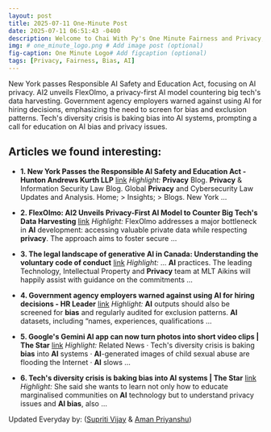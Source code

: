```yaml
---
layout: post
title: 2025-07-11 One-Minute Post
date: 2025-07-11 06:51:43 -0400
description: Welcome to Chai With Py's One Minute Fairness and Privacy, which aims to provide you the current happenings in the world of Fairness, Privacy, and AI.
img: # one_minute_logo.png # Add image post (optional)
fig-caption: One Minute Logo# Add figcaption (optional)
tags: [Privacy, Fairness, Bias, AI]
---
```


New York passes Responsible AI Safety and Education Act, focusing on AI privacy. AI2 unveils FlexOlmo, a privacy-first AI model countering big tech's data harvesting. Government agency employers warned against using AI for hiring decisions, emphasizing the need to screen for bias and exclusion patterns. Tech's diversity crisis is baking bias into AI systems, prompting a call for education on AI bias and privacy issues.

## Articles we found interesting:

- **1. New York Passes the Responsible <b>AI</b> Safety and Education Act - Hunton Andrews Kurth LLP** [link](https://www.hunton.com/privacy-and-information-security-law/new-york-passes-the-responsible-ai-safety-and-education-act)
_Highlight:_ <b>Privacy</b> Blog. <b>Privacy</b> &amp; Information Security Law Blog. Global <b>Privacy</b> and Cybersecurity Law Updates and Analysis. Home; &gt; Insights; &gt; Blogs. New York&nbsp;...

- **2. FlexOlmo: AI2 Unveils <b>Privacy</b>-First <b>AI</b> Model to Counter Big Tech&#39;s Data Harvesting** [link](https://winbuzzer.com/2025/07/10/flexolmo-ai2-unveils-privacy-first-ai-model-to-counter-big-techs-data-harvesting-xcxwbn/)
_Highlight:_ FlexOlmo addresses a major bottleneck in <b>AI</b> development: accessing valuable private data while respecting <b>privacy</b>. The approach aims to foster secure&nbsp;...

- **3. The legal landscape of generative <b>AI</b> in Canada: Understanding the voluntary code of conduct** [link](https://www.mltaikins.com/insights/the-legal-landscape-of-generative-ai-in-canada-understanding-the-voluntary-code-of-conduct/)
_Highlight:_ ... <b>AI</b> practices. The leading Technology, Intellectual Property and <b>Privacy</b> team at MLT Aikins will happily assist with guidance on the commitments&nbsp;...

- **4. Government agency employers warned against using <b>AI</b> for hiring decisions - HR Leader** [link](https://www.hrleader.com.au/tech/27033-government-agency-employers-warned-against-using-ai-for-hiring-decisions)
_Highlight:_ <b>AI</b> outputs should also be screened for <b>bias</b> and regularly audited for exclusion patterns. <b>AI</b> datasets, including “names, experiences, qualifications&nbsp;...

- **5. Google&#39;s Gemini <b>AI</b> app can now turn photos into short video clips | The Star** [link](https://www.thestar.com.my/tech/tech-news/2025/07/11/googles-gemini-ai-app-can-now-turn-photos-into-short-video-clips)
_Highlight:_ Related News &middot; Tech&#39;s diversity crisis is baking <b>bias</b> into <b>AI</b> systems &middot; <b>AI</b>-generated images of child sexual abuse are flooding the Internet &middot; <b>AI</b> slows&nbsp;...

- **6. Tech&#39;s diversity crisis is baking <b>bias</b> into <b>AI</b> systems | The Star** [link](https://www.thestar.com.my/tech/tech-news/2025/07/11/tech039s-diversity-crisis-is-baking-bias-into-ai-systems)
_Highlight:_ She said she wants to learn not only how to educate marginalised communities on <b>AI</b> technology but to understand privacy issues and <b>AI bias</b>, also&nbsp;...


Updated Everyday by: (<a href="https://supritivijay.github.io/">Supriti Vijay</a> & <a href="https://amanpriyanshu.github.io/">Aman Priyanshu</a>)
